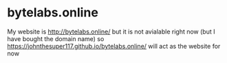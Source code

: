 # bytelabs.online
My website is http://bytelabs.online/ but it is not avialable right now (but I have bought the domain name) so https://johnthesuper117.github.io/bytelabs.online/ will act as the website for now
